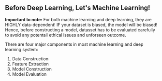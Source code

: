 ## Before Deep Learning, Let's Machine Learning!

**Important to note:**
For both machine learning and deep learning, they are HIGHLY data-dependent! IF your dataset is biased, the model will be biased! Hence, before constructing a model, datasset has to be evaluated carefully to avoid any potentail ethical issues and unforseen outcome.

There are four major components in most machine learning and deep learning system:

1.  Data Construction
2.  Feature Extraction
3.  Model Construction
4.  Model Evaluation

```python



```


```python



```


```python



```


```python



```


```python



```

```python



```
